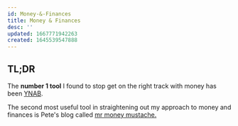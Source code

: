 ```yaml
---
id: Money-&-Finances
title: Money & Finances
desc: ''
updated: 1667771942263
created: 1645539547888
---
```


## TL;DR

The **number 1 tool** I found to stop get on the right track with money has been [YNAB](https://ynab.com/referral/?ref=gFqsRx-YRPm-j76D).

The second most useful tool in straightening out my approach to money and finances is Pete's blog called [mr money mustache.](https://www.mrmoneymustache.com)

